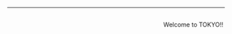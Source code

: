   <script>
    $(document).ready(function() {
      $("body").addClass("animated fadeOut")
      $("#h1").css("color", "red");
    });   
  </script>
<html>

  <head><title>東京自由行</title></head>
  <hr size="7" align="center" noshade width="100%" color="ffffff">
  <marquee behavior="alternate">Welcome to TOKYO!!</marquee>
  
</html>
